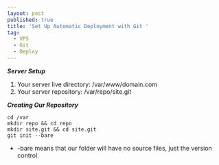 ```yaml
---
layout: post
published: true
title: 'Set Up Automatic Deployment with Git '
tag:
  - VPS
  - Git
  - Deploy
---
```

***Server Setup***
1. Your server live directory: /var/www/domain.com
2. Your server repository: /var/repo/site.git

***Creating Our Repository***

```
cd /var
mkdir repo && cd repo
mkdir site.git && cd site.git
git init --bare
```
- -bare means that our folder will have no source files, just the version control.